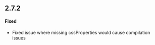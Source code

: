 <!-- Release notes authoring guidelines: http://keepachangelog.com/ -->

## 2.7.2

#### Fixed

- Fixed issue where missing cssProperties would cause compilation issues